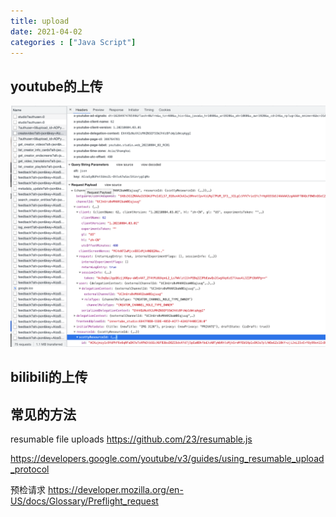 ```yaml
---
title: upload
date: 2021-04-02
categories : ["Java Script"]
---
```


<!--more-->

## youtube的上传
![img.png](/blog/web/img.png)

## bilibili的上传

## 常见的方法
resumable file uploads
https://github.com/23/resumable.js

https://developers.google.com/youtube/v3/guides/using_resumable_upload_protocol

预检请求
https://developer.mozilla.org/en-US/docs/Glossary/Preflight_request
